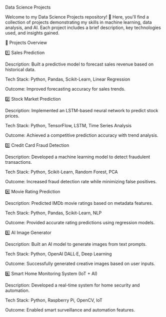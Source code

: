Data Science Projects

Welcome to my Data Science Projects repository! 🚀 Here, you'll find a collection of projects demonstrating my skills in machine learning, data analysis, and AI. Each project includes a brief description, key technologies used, and insights gained.

📌 Projects Overview

1️⃣ Sales Prediction

Description: Built a predictive model to forecast sales revenue based on historical data.

Tech Stack: Python, Pandas, Scikit-Learn, Linear Regression

Outcome: Improved forecasting accuracy for sales trends.

2️⃣ Stock Market Prediction

Description: Implemented an LSTM-based neural network to predict stock prices.

Tech Stack: Python, TensorFlow, LSTM, Time Series Analysis

Outcome: Achieved a competitive prediction accuracy with trend analysis.

3️⃣ Credit Card Fraud Detection

Description: Developed a machine learning model to detect fraudulent transactions.

Tech Stack: Python, Scikit-Learn, Random Forest, PCA

Outcome: Increased fraud detection rate while minimizing false positives.

4️⃣ Movie Rating Prediction

Description: Predicted IMDb movie ratings based on metadata features.

Tech Stack: Python, Pandas, Scikit-Learn, NLP

Outcome: Provided accurate rating predictions using regression models.

5️⃣ AI Image Generator

Description: Built an AI model to generate images from text prompts.

Tech Stack: Python, OpenAI DALL·E, Deep Learning

Outcome: Successfully generated creative images based on user inputs.

6️⃣ Smart Home Monitoring System (IoT + AI)

Description: Developed a real-time system for home security and automation.

Tech Stack: Python, Raspberry Pi, OpenCV, IoT

Outcome: Enabled smart surveillance and automation features.



